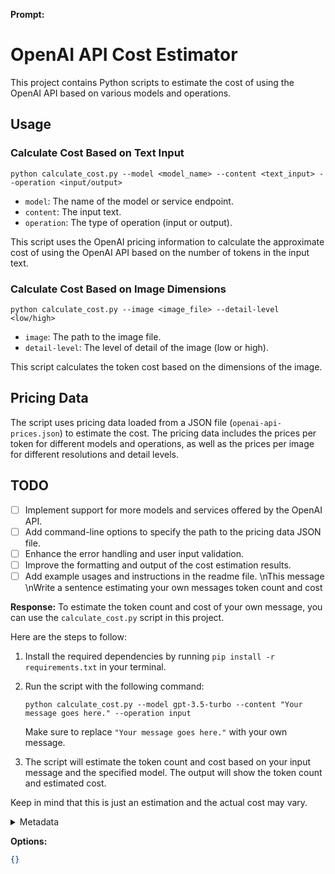 **Prompt:**
# OpenAI API Cost Estimator

This project contains Python scripts to estimate the cost of using the OpenAI API based on various models and operations.

## Usage

### Calculate Cost Based on Text Input

```
python calculate_cost.py --model <model_name> --content <text_input> --operation <input/output>
```

- `model`: The name of the model or service endpoint.
- `content`: The input text.
- `operation`: The type of operation (input or output).

This script uses the OpenAI pricing information to calculate the approximate cost of using the OpenAI API based on the number of tokens in the input text.

### Calculate Cost Based on Image Dimensions

```
python calculate_cost.py --image <image_file> --detail-level <low/high>
```

- `image`: The path to the image file.
- `detail-level`: The level of detail of the image (low or high).

This script calculates the token cost based on the dimensions of the image.

## Pricing Data

The script uses pricing data loaded from a JSON file (`openai-api-prices.json`) to estimate the cost. The pricing data includes the prices per token for different models and operations, as well as the prices per image for different resolutions and detail levels.

## TODO

- [ ] Implement support for more models and services offered by the OpenAI API.
- [ ] Add command-line options to specify the path to the pricing data JSON file.
- [ ] Enhance the error handling and user input validation.
- [ ] Improve the formatting and output of the cost estimation results.
- [ ] Add example usages and instructions in the readme file. \nThis message  \nWrite a sentence estimating your own messages token count and cost

**Response:**
To estimate the token count and cost of your own message, you can use the `calculate_cost.py` script in this project. 

Here are the steps to follow:

1. Install the required dependencies by running `pip install -r requirements.txt` in your terminal.

2. Run the script with the following command:

    ```
    python calculate_cost.py --model gpt-3.5-turbo --content "Your message goes here." --operation input
    ```

    Make sure to replace `"Your message goes here."` with your own message.

3. The script will estimate the token count and cost based on your input message and the specified model. The output will show the token count and estimated cost.

Keep in mind that this is just an estimation and the actual cost may vary.

<details><summary>Metadata</summary>

- Duration: 3919 ms
- Datetime: 2024-01-10T17:48:02.415795
- Model: gpt-3.5-turbo-0613

</details>

**Options:**
```json
{}
```

